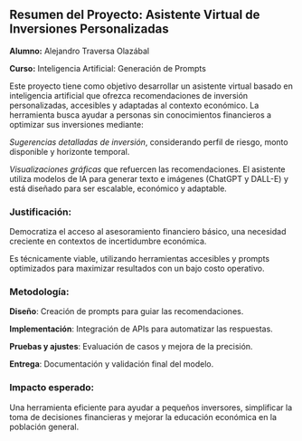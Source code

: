 ## Resumen del Proyecto: Asistente Virtual de Inversiones Personalizadas

**Alumno:** Alejandro Traversa Olazábal

**Curso:** Inteligencia Artificial: Generación de Prompts

Este proyecto tiene como objetivo desarrollar un asistente virtual basado en inteligencia artificial que ofrezca recomendaciones de inversión personalizadas, accesibles y adaptadas al contexto económico. La herramienta busca ayudar a personas sin conocimientos financieros a optimizar sus inversiones mediante:

*Sugerencias detalladas de inversión*, considerando perfil de riesgo, monto disponible y horizonte temporal.

*Visualizaciones gráficas* que refuercen las recomendaciones.
El asistente utiliza modelos de IA para generar texto e imágenes (ChatGPT y DALL-E) y está diseñado para ser escalable, económico y adaptable.

### Justificación:

Democratiza el acceso al asesoramiento financiero básico, una necesidad creciente en contextos de incertidumbre económica.

Es técnicamente viable, utilizando herramientas accesibles y prompts optimizados para maximizar resultados con un bajo costo operativo.

### Metodología:

**Diseño**: Creación de prompts para guiar las recomendaciones.

**Implementación**: Integración de APIs para automatizar las respuestas.

**Pruebas y ajustes**: Evaluación de casos y mejora de la precisión.

**Entrega**: Documentación y validación final del modelo.

### Impacto esperado:

Una herramienta eficiente para ayudar a pequeños inversores, simplificar la toma de decisiones financieras y mejorar la educación económica en la población general.
